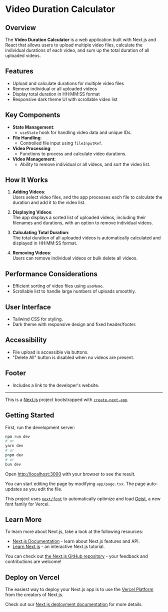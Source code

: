# Video Duration Calculator

## Overview

The **Video Duration Calculator** is a web application built with Next.js and React that allows users to upload multiple video files, calculate the individual durations of each video, and sum up the total duration of all uploaded videos.

## Features

- Upload and calculate durations for multiple video files
- Remove individual or all uploaded videos
- Display total duration in HH:MM:SS format
- Responsive dark theme UI with scrollable video list

## Key Components

- **State Management**:
  - `useState` hook for handling video data and unique IDs.
- **File Handling**:
  - Controlled file input using `fileInputRef`.
- **Video Processing**:
  - Functions to process and calculate video durations.
- **Video Management**:
  - Ability to remove individual or all videos, and sort the video list.

## How It Works

1. **Adding Videos**:  
   Users select video files, and the app processes each file to calculate the duration and add it to the video list.

2. **Displaying Videos**:  
   The app displays a sorted list of uploaded videos, including their filenames and durations, with an option to remove individual videos.

3. **Calculating Total Duration**:  
   The total duration of all uploaded videos is automatically calculated and displayed in HH:MM:SS format.

4. **Removing Videos**:  
   Users can remove individual videos or bulk delete all videos.

## Performance Considerations

- Efficient sorting of video files using `useMemo`.
- Scrollable list to handle large numbers of uploads smoothly.

## User Interface

- Tailwind CSS for styling.
- Dark theme with responsive design and fixed header/footer.

## Accessibility

- File upload is accessible via buttons.
- "Delete All" button is disabled when no videos are present.

## Footer

- Includes a link to the developer's website.

---

This is a [Next.js](https://nextjs.org) project bootstrapped with [`create-next-app`](https://nextjs.org/docs/app/api-reference/cli/create-next-app).

## Getting Started

First, run the development server:

```bash
npm run dev
# or
yarn dev
# or
pnpm dev
# or
bun dev
```

Open [http://localhost:3000](http://localhost:3000) with your browser to see the result.

You can start editing the page by modifying `app/page.tsx`. The page auto-updates as you edit the file.

This project uses [`next/font`](https://nextjs.org/docs/app/building-your-application/optimizing/fonts) to automatically optimize and load [Geist](https://vercel.com/font), a new font family for Vercel.

## Learn More

To learn more about Next.js, take a look at the following resources:

- [Next.js Documentation](https://nextjs.org/docs) - learn about Next.js features and API.
- [Learn Next.js](https://nextjs.org/learn) - an interactive Next.js tutorial.

You can check out [the Next.js GitHub repository](https://github.com/vercel/next.js) - your feedback and contributions are welcome!

## Deploy on Vercel

The easiest way to deploy your Next.js app is to use the [Vercel Platform](https://vercel.com/new?utm_medium=default-template&filter=next.js&utm_source=create-next-app&utm_campaign=create-next-app-readme) from the creators of Next.js.

Check out our [Next.js deployment documentation](https://nextjs.org/docs/app/building-your-application/deploying) for more details.
